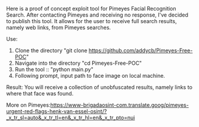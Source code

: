 Here is a proof of concept exploit tool for Pimeyes Facial Recognition Search. After contacting Pimeyes and receiving no response, I've decided to publish this tool. 
It allows for the user to receive full search results, namely web links, from Pimeyes searches. 

Use:
1. Clone the directory "git clone https://github.com/addycb/Pimeyes-Free-POC"
2. Navigate into the directory "cd Pimeyes-Free-POC"
3. Run the tool :: "python main.py"
4. Following prompt, input path to face image on local machine. 

Result: You will receive a collection of unobfuscated results, namely links to where that face was found.


More on Pimeyes:https://www-brigadaosint-com.translate.goog/pimeyes-urgent-red-flags-henk-van-essel-osint/?_x_tr_sl=auto&_x_tr_tl=en&_x_tr_hl=en&_x_tr_pto=nui
